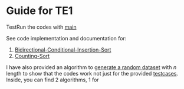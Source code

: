 # Guide for TE1
TestRun the codes with [main](main.py)

See code implementation and documentation for:
1. [Bidirectional-Conditional-Insertion-Sort](bcis.py)
2. [Counting-Sort](counting_sort.py)

I have also provided an algorithm to [generate a random dataset](generate_dataset.py) with *n* length to show that the codes work not just for the provided [testcases](dataset.txt). Inside, you can find 2 algorithms, 1 for 